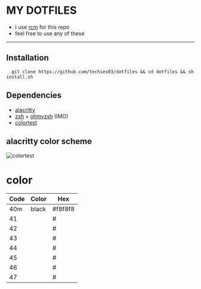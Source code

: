 MY DOTFILES
=============================
- I use [rcm](https://github.com/thoughtbot/rcm) for this repo
- feel free to use any of these
----------------------------------


## Installation

```zshrc
  git clone https://github.com/techies03/dotfiles && cd dotfiles && sh install.sh
```
    
## Dependencies

- [alacritty](https://github.com/alacritty/alacritty)
- [zsh](https://github.com/ohmyzsh/ohmyzsh/wiki/Installing-ZSH) + [ohmyzsh](https://github.com/ohmyzsh/ohmyzsh/) (IMO)
- [colortest](https://github.com/pablopunk/colortest)


## alacritty color scheme

![colortest](https://user-images.githubusercontent.com/90133205/138557533-b0bbabdf-9614-4d10-9d7c-b528c2304e89.png)

# color

| Code  | Color             | Hex                                                                |
| ------| ----------------- | ------------------------------------------------------------------ |
| 40m   | black             | #f8f8f8                                                            |
| 41    |                      | #                                                               |
| 42    |                      | #                                                               |
| 43    |                      | #                                                               |
| 44    |                      | #                                                               |
| 45    |                      | #                                                               |
| 46    |                      | #                                                               |
| 47    |                      | #                                                               |







